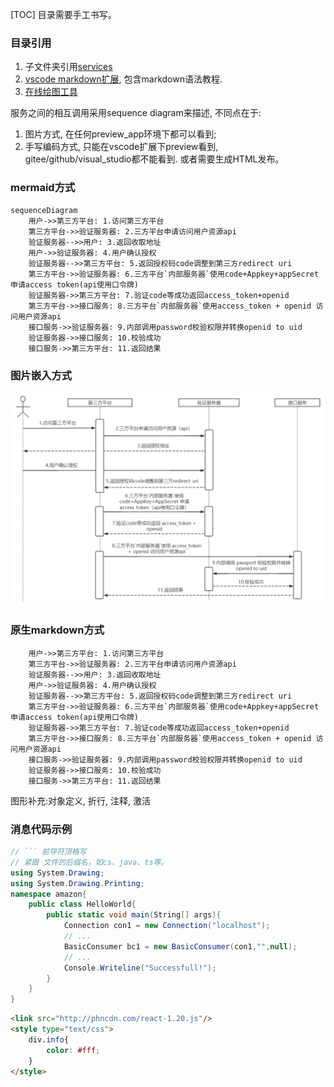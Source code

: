 [TOC]
目录需要手工书写。
### 目录引用
1. 子文件夹引用[services](./services)
2. [vscode markdown扩展](https://shd101wyy.github.io/markdown-preview-enhanced/#/zh-cn/), 包含markdown语法教程.
3. [在线绘图工具](https://www.processon.com/view/59f2cb0ee4b0edf0e25b85d3?fromnew=1)

服务之间的相互调用采用sequence diagram来描述, 不同点在于:
1. 图片方式, 在任何preview_app环境下都可以看到;
2. 手写编码方式, 只能在vscode扩展下preview看到, gitee/github/visual_studio都不能看到. 或者需要生成HTML发布。
### mermaid方式
```mermaid
sequenceDiagram
    用户->>第三方平台: 1.访问第三方平台
    第三方平台->>验证服务器: 2.三方平台申请访问用户资源api
    验证服务器-->>用户: 3.返回收取地址
    用户->>验证服务器: 4.用户确认授权
    验证服务器-->>第三方平台: 5.返回授权码code调整到第三方redirect uri
    第三方平台->>验证服务器: 6.三方平台`内部服务器`使用code+Appkey+appSecret申请access token(api使用口令牌)
    验证服务器->>第三方平台: 7.验证code等成功返回access_token+openid
    第三方平台->>接口服务: 8.三方平台`内部服务器`使用access_token + openid 访问用户资源api
    接口服务->>验证服务器: 9.内部调用password校验权限并转换openid to uid
    验证服务器->>接口服务: 10.校验成功
    接口服务->>第三方平台: 11.返回结果
```
### 图片嵌入方式
![sequence_diagram](./images/_sequence_diagram.PNG)
### 原生markdown方式
```sequence
    用户->>第三方平台: 1.访问第三方平台
    第三方平台->>验证服务器: 2.三方平台申请访问用户资源api
    验证服务器-->>用户: 3.返回收取地址
    用户->>验证服务器: 4.用户确认授权
    验证服务器-->>第三方平台: 5.返回授权码code调整到第三方redirect uri
    第三方平台->>验证服务器: 6.三方平台`内部服务器`使用code+Appkey+appSecret申请access token(api使用口令牌)
    验证服务器->>第三方平台: 7.验证code等成功返回access_token+openid
    第三方平台->>接口服务: 8.三方平台`内部服务器`使用access_token + openid 访问用户资源api
    接口服务->>验证服务器: 9.内部调用password校验权限并转换openid to uid
    验证服务器->>接口服务: 10.校验成功
    接口服务->>第三方平台: 11.返回结果
```

图形补充:对象定义, 折行, 注释, 激活

### 消息代码示例
```cs
// ``` 前导符顶格写
// 紧跟 文件的后缀名，如cs、java、ts等。
using System.Drawing;
using System.Drawing.Printing;
namespace amazon{
    public class HelloWorld{
        public static void main(String[] args){
            Connection con1 = new Connection("localhost");
            // ...
            BasicConsumer bc1 = new BasicConsumer(con1,"",null);
            // ...
            Console.Writeline("Successfull!");
        }
    }
}
```
```html
<link src="http://phncdn.com/react-1.20.js"/>
<style type="text/css">
    div.info{
        color: #fff;
    }
</style>

```